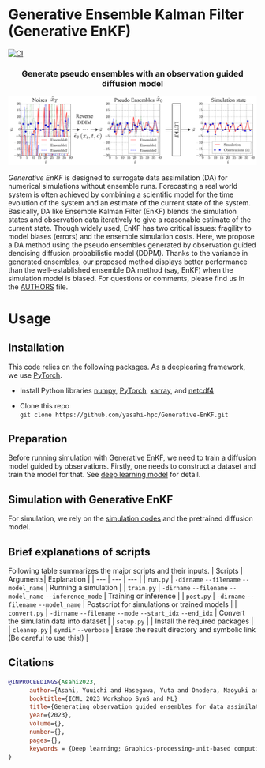 # Generative Ensemble Kalman Filter (Generative EnKF)

[![CI](https://github.com/yasahi-hpc/Generative-EnKF/actions/workflows/ci.yml/badge.svg)](https://github.com/yasahi-hpc/Generative-EnKF/actions)

<div style style=”line-height: 25%” align="center">
<h3> Generate pseudo ensembles with an observation guided diffusion model </h3>
<img src=docs/figs/diffuion_overview.png>
</div>

_Generative EnKF_ is designed to surrogate data assimilation (DA) for numerical simulations without ensemble runs. Forecasting a real world system is often achieved by combining a scientific model for the time evolution of the system and an estimate of the current state of the system. Basically, DA like Ensemble Kalman Filter (EnKF) blends the simulation states and observation data iteratively to give a reasonable estimate of the current state. Though widely used, EnKF has two critical issues: fragility to model biases (errors) and the ensemble simulation costs. Here, we propose a DA method using the pseudo ensembles generated by observation guided denoising diffusion probabilistic model (DDPM). Thanks to the variance in generated ensembles, our proposed method displays better performance than the well-established ensemble DA method (say, EnKF) when the simulation model is biased. For questions or comments, please find us in the [AUTHORS](AUTHORS) file.

# Usage

## Installation
This code relies on the following packages. As a deeplearing framework, we use [PyTorch](https://pytorch.org).
- Install Python libraries
[numpy](https://numpy.org), [PyTorch](https://pytorch.org), [xarray](http://xarray.pydata.org/en/stable/), and [netcdf4](https://github.com/Unidata/netcdf4-python)

- Clone this repo  
```git clone https://github.com/yasahi-hpc/Generative-EnKF.git```

## Preparation
Before running simulation with Generative EnKF, we need to train a diffusion model guided by observations. 
Firstly, one needs to construct a dataset and train the model for that.
See [deep learning model](docs/dl_model.md) for detail. 

## Simulation with Generative EnKF
For simulation, we rely on the [simulation codes](docs/simulation.md) and the pretrained diffusion model.

## Brief explanations of scripts
Following table summarizes the major scripts and their inputs.
| Scripts | Arguments| Explanation |
| --- | --- | --- |
| `run.py` | `-dirname` `--filename` `--model_name` | Running a simulation |
| `train.py` | `-dirname` `--filename` `--model_name` `--inference_mode` | Training or inference |
| `post.py` | `-dirname` `--filename` `--model_name` | Postscript for simulations or trained models |
| `convert.py` | `-dirname` `--filename` `--mode` `--start_idx` `--end_idx` | Convert the simulatin data into dataset |
| `setup.py` |  | Install the required packages |
| `cleanup.py` | `symdir` `--verbose` | Erase the result directory and symbolic link (Be careful to use this!) |

## Citations
```bibtex
@INPROCEEDINGS{Asahi2023, 
      author={Asahi, Yuuichi and Hasegawa, Yuta and Onodera, Naoyuki and and Shimokawabe, Takashi and Shiba, Hayato and Idomura, Yasuhiro},
      booktitle={ICML 2023 Workshop SynS and ML}
      title={Generating observation guided ensembles for data assimilation with denoising diffusion probabilistic model},
      year={2023},
      volume={},
      number={},
      pages={},
      keywords = {Deep learning; Graphics-processing-unit-based computing; Data Assimilation; Lorenz96},
}
```
